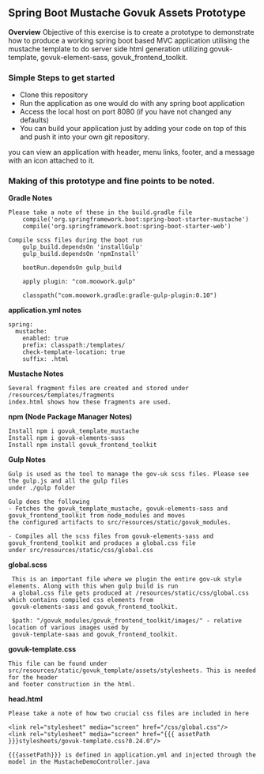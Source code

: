 ## Spring Boot  Mustache Govuk Assets Prototype

**Overview**
	Objective of this exercise is to create a prototype to demonstrate how to produce a working spring boot based MVC application utilising
	the mustache template to do server side html generation utilizing govuk-template, govuk-element-sass, govuk_frontend_toolkit.


### Simple Steps to get started

- Clone this repository
- Run the application as one would do with any spring boot application
- Access the local host on port 8080 (if you have not changed any defaults)
- You can build your application just by adding your code on top of this and push it into your own git repository.

you can view an application with header, menu links, footer, and a message with an icon attached to it.


### Making of this prototype and fine points to be noted.

**Gradle Notes**

    Please take a note of these in the build.gradle file
        compile('org.springframework.boot:spring-boot-starter-mustache')
        compile('org.springframework.boot:spring-boot-starter-web')

    Compile scss files during the boot run
        gulp_build.dependsOn 'installGulp'
        gulp_build.dependsOn 'npmInstall'

        bootRun.dependsOn gulp_build

        apply plugin: "com.moowork.gulp"

        classpath("com.moowork.gradle:gradle-gulp-plugin:0.10")

**application.yml notes**

    spring:
      mustache:
        enabled: true
        prefix: classpath:/templates/
        check-template-location: true
        suffix: .html

**Mustache Notes**

    Several fragment files are created and stored under /resources/templates/fragments
    index.html shows how these fragments are used.

**npm (Node Package Manager Notes)**

    Install npm i govuk_template_mustache
    Install npm i govuk-elements-sass
    Install npm install govuk_frontend_toolkit

**Gulp Notes**

    Gulp is used as the tool to manage the gov-uk scss files. Please see the gulp.js and all the gulp files
    under ./gulp folder

    Gulp does the following
    - Fetches the govuk_template_mustache, govuk-elements-sass and govuk_frontend_toolkit from node_modules and moves
    the configured artifacts to src/resources/static/govuk_modules.

    - Compiles all the scss files from govuk-elements-sass and govuk_frontend_toolkit and produces a global.css file
    under src/resources/static/css/global.css

**global.scss**

     This is an important file where we plugin the entire gov-uk style elements. Along with this when gulp build is run
     a global.css file gets produced at /resources/static/css/global.css which contains compiled css elements from
     govuk-elements-sass and govuk_frontend_toolkit.

     $path: "/govuk_modules/govuk_frontend_toolkit/images/" - relative location of various images used by
     govuk-template-saas and govuk_frontend_toolkit.


**govuk-template.css**

    This file can be found under src/resources/static/govuk_template/assets/stylesheets. This is needed for the header
    and footer construction in the html.

**head.html**

    Please take a note of how two crucial css files are included in here

    <link rel="stylesheet" media="screen" href="/css/global.css"/>
    <link rel="stylesheet" media="screen" href="{{{ assetPath }}}stylesheets/govuk-template.css?0.24.0"/>

    {{{assetPath}}} is defined in application.yml and injected through the model in the MustacheDemoController.java
